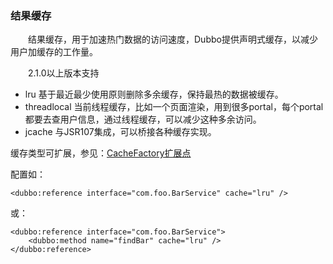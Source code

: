 ### 结果缓存

　　结果缓存，用于加速热门数据的访问速度，Dubbo提供声明式缓存，以减少用户加缓存的工作量。

　　2.1.0以上版本支持

- lru 基于最近最少使用原则删除多余缓存，保持最热的数据被缓存。
- threadlocal 当前线程缓存，比如一个页面渲染，用到很多portal，每个portal都要去查用户信息，通过线程缓存，可以减少这种多余访问。
- jcache 与JSR107集成，可以桥接各种缓存实现。

缓存类型可扩展，参见：[CacheFactory扩展点](http://dubbo.io/Developer+Guide-zh.htm#DeveloperGuide-zh-CacheFactory)

配置如：

```
<dubbo:reference interface="com.foo.BarService" cache="lru" />
```

或：

```
<dubbo:reference interface="com.foo.BarService">
    <dubbo:method name="findBar" cache="lru" />
</dubbo:reference>
```

